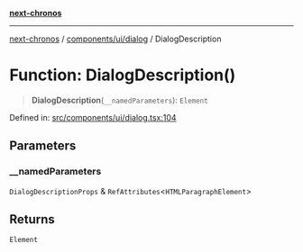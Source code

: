 [**next-chronos**](../../../../README.md)

***

[next-chronos](../../../../README.md) / [components/ui/dialog](../README.md) / DialogDescription

# Function: DialogDescription()

> **DialogDescription**(`__namedParameters`): `Element`

Defined in: [src/components/ui/dialog.tsx:104](https://github.com/Bababum95/next-chronos/blob/41860730c8dd12c16699269e1eee86402c8d1a9f/src/components/ui/dialog.tsx#L104)

## Parameters

### \_\_namedParameters

`DialogDescriptionProps` & `RefAttributes`\<`HTMLParagraphElement`\>

## Returns

`Element`

